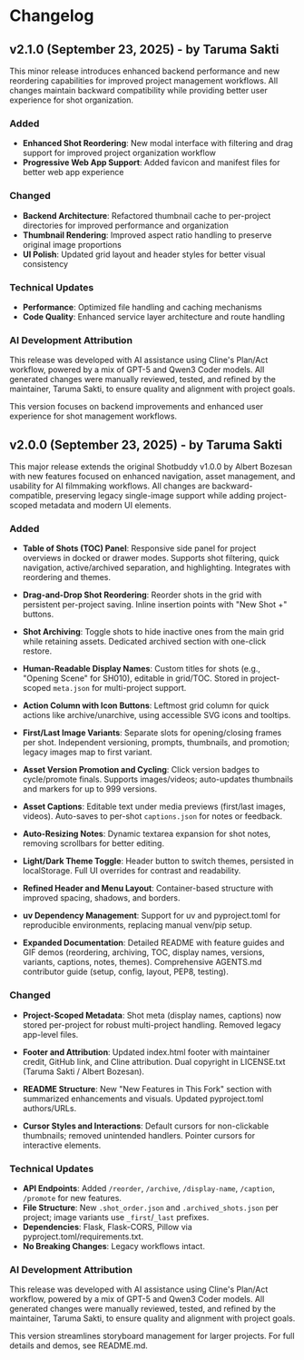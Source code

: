 # Changelog

## v2.1.0 (September 23, 2025) - by Taruma Sakti

This minor release introduces enhanced backend performance and new reordering capabilities for improved project management workflows. All changes maintain backward compatibility while providing better user experience for shot organization.

### Added
- **Enhanced Shot Reordering**: New modal interface with filtering and drag support for improved project organization workflow
- **Progressive Web App Support**: Added favicon and manifest files for better web app experience

### Changed
- **Backend Architecture**: Refactored thumbnail cache to per-project directories for improved performance and organization
- **Thumbnail Rendering**: Improved aspect ratio handling to preserve original image proportions
- **UI Polish**: Updated grid layout and header styles for better visual consistency

### Technical Updates
- **Performance**: Optimized file handling and caching mechanisms
- **Code Quality**: Enhanced service layer architecture and route handling

### AI Development Attribution
This release was developed with AI assistance using Cline's Plan/Act workflow, powered by a mix of GPT-5 and Qwen3 Coder models. All generated changes were manually reviewed, tested, and refined by the maintainer, Taruma Sakti, to ensure quality and alignment with project goals.

This version focuses on backend improvements and enhanced user experience for shot management workflows.

## v2.0.0 (September 23, 2025) - by Taruma Sakti

This major release extends the original Shotbuddy v1.0.0 by Albert Bozesan with new features focused on enhanced navigation, asset management, and usability for AI filmmaking workflows. All changes are backward-compatible, preserving legacy single-image support while adding project-scoped metadata and modern UI elements.

### Added
- **Table of Shots (TOC) Panel**: Responsive side panel for project overviews in docked or drawer modes. Supports shot filtering, quick navigation, active/archived separation, and highlighting. Integrates with reordering and themes.

- **Drag-and-Drop Shot Reordering**: Reorder shots in the grid with persistent per-project saving. Inline insertion points with "New Shot +" buttons.

- **Shot Archiving**: Toggle shots to hide inactive ones from the main grid while retaining assets. Dedicated archived section with one-click restore.

- **Human-Readable Display Names**: Custom titles for shots (e.g., "Opening Scene" for SH010), editable in grid/TOC. Stored in project-scoped `meta.json` for multi-project support.

- **Action Column with Icon Buttons**: Leftmost grid column for quick actions like archive/unarchive, using accessible SVG icons and tooltips.

- **First/Last Image Variants**: Separate slots for opening/closing frames per shot. Independent versioning, prompts, thumbnails, and promotion; legacy images map to first variant.

- **Asset Version Promotion and Cycling**: Click version badges to cycle/promote finals. Supports images/videos; auto-updates thumbnails and markers for up to 999 versions.

- **Asset Captions**: Editable text under media previews (first/last images, videos). Auto-saves to per-shot `captions.json` for notes or feedback.

- **Auto-Resizing Notes**: Dynamic textarea expansion for shot notes, removing scrollbars for better editing.

- **Light/Dark Theme Toggle**: Header button to switch themes, persisted in localStorage. Full UI overrides for contrast and readability.

- **Refined Header and Menu Layout**: Container-based structure with improved spacing, shadows, and borders.

- **uv Dependency Management**: Support for uv and pyproject.toml for reproducible environments, replacing manual venv/pip setup.

- **Expanded Documentation**: Detailed README with feature guides and GIF demos (reordering, archiving, TOC, display names, versions, variants, captions, notes, themes). Comprehensive AGENTS.md contributor guide (setup, config, layout, PEP8, testing).

### Changed
- **Project-Scoped Metadata**: Shot meta (display names, captions) now stored per-project for robust multi-project handling. Removed legacy app-level files.

- **Footer and Attribution**: Updated index.html footer with maintainer credit, GitHub link, and Cline attribution. Dual copyright in LICENSE.txt (Taruma Sakti / Albert Bozesan).

- **README Structure**: New "New Features in This Fork" section with summarized enhancements and visuals. Updated pyproject.toml authors/URLs.

- **Cursor Styles and Interactions**: Default cursors for non-clickable thumbnails; removed unintended handlers. Pointer cursors for interactive elements.

### Technical Updates
- **API Endpoints**: Added `/reorder`, `/archive`, `/display-name`, `/caption`, `/promote` for new features.
- **File Structure**: New `.shot_order.json` and `.archived_shots.json` per project; image variants use `_first`/`_last` prefixes.
- **Dependencies**: Flask, Flask-CORS, Pillow via pyproject.toml/requirements.txt.
- **No Breaking Changes**: Legacy workflows intact.

### AI Development Attribution
This release was developed with AI assistance using Cline's Plan/Act workflow, powered by a mix of GPT-5 and Qwen3 Coder models. All generated changes were manually reviewed, tested, and refined by the maintainer, Taruma Sakti, to ensure quality and alignment with project goals.

This version streamlines storyboard management for larger projects. For full details and demos, see README.md.
